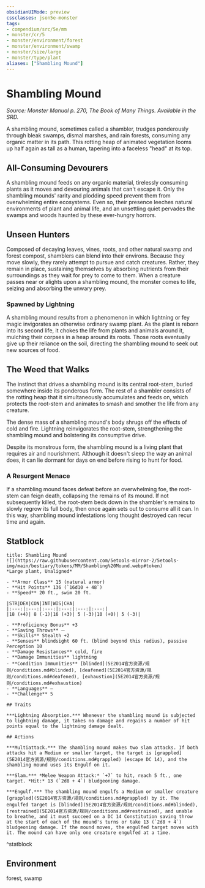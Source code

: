 ```yaml
---
obsidianUIMode: preview
cssclasses: json5e-monster
tags:
- compendium/src/5e/mm
- monster/cr/5
- monster/environment/forest
- monster/environment/swamp
- monster/size/large
- monster/type/plant
aliases: ["Shambling Mound"]
---
```

# Shambling Mound
*Source: Monster Manual p. 270, The Book of Many Things. Available in the SRD.*  

A shambling mound, sometimes called a shambler, trudges ponderously through bleak swamps, dismal marshes, and rain forests, consuming any organic matter in its path. This rotting heap of animated vegetation looms up half again as tall as a human, tapering into a faceless "head" at its top.

## All-Consuming Devourers

A shambling mound feeds on any organic material, tirelessly consuming plants as it moves and devouring animals that can't escape it. Only the shambling mounds' rarity and plodding speed prevent them from overwhelming entire ecosystems. Even so, their presence leeches natural environments of plant and animal life, and an unsettling quiet pervades the swamps and woods haunted by these ever-hungry horrors.

## Unseen Hunters

Composed of decaying leaves, vines, roots, and other natural swamp and forest compost, shamblers can blend into their environs. Because they move slowly, they rarely attempt to pursue and catch creatures. Rather, they remain in place, sustaining themselves by absorbing nutrients from their surroundings as they wait for prey to come to them. When a creature passes near or alights upon a shambling mound, the monster comes to life, seizing and absorbing the unwary prey.

### Spawned by Lightning

A shambling mound results from a phenomenon in which lightning or fey magic invigorates an otherwise ordinary swamp plant. As the plant is reborn into its second life, it chokes the life from plants and animals around it, mulching their corpses in a heap around its roots. Those roots eventually give up their reliance on the soil, directing the shambling mound to seek out new sources of food.

## The Weed that Walks

The instinct that drives a shambling mound is its central root-stem, buried somewhere inside its ponderous form. The rest of a shambler consists of the rotting heap that it simultaneously accumulates and feeds on, which protects the root-stem and animates to smash and smother the life from any creature.

The dense mass of a shambling mound's body shrugs off the effects of cold and fire. Lightning reinvigorates the root-stem, strengthening the shambling mound and bolstering its consumptive drive.

Despite its monstrous form, the shambling mound is a living plant that requires air and nourishment. Although it doesn't sleep the way an animal does, it can lie dormant for days on end before rising to hunt for food.

### A Resurgent Menace

If a shambling mound faces defeat before an overwhelming foe, the root-stem can feign death, collapsing the remains of its mound. If not subsequently killed, the root-stem beds down in the shambler's remains to slowly regrow its full body, then once again sets out to consume all it can. In this way, shambling mound infestations long thought destroyed can recur time and again.

## Statblock

```ad-statblock
title: Shambling Mound
![](https://raw.githubusercontent.com/5etools-mirror-2/5etools-img/main/bestiary/tokens/MM/Shambling%20Mound.webp#token)
*Large plant, Unaligned*

- **Armor Class** 15 (natural armor)
- **Hit Points** 136 (`16d10 + 48`)
- **Speed** 20 ft., swim 20 ft.

|STR|DEX|CON|INT|WIS|CHA|
|:---:|:---:|:---:|:---:|:---:|:---:|
|18 (+4)| 8 (-1)|16 (+3)| 5 (-3)|10 (+0)| 5 (-3)|

- **Proficiency Bonus** +3
- **Saving Throws** ⏤
- **Skills** Stealth +2
- **Senses** blindsight 60 ft. (blind beyond this radius), passive Perception 10
- **Damage Resistances** cold, fire
- **Damage Immunities** lightning
- **Condition Immunities** [blinded](5E2014官方资源/规则/conditions.md#blinded), [deafened](5E2014官方资源/规则/conditions.md#deafened), [exhaustion](5E2014官方资源/规则/conditions.md#exhaustion)
- **Languages** —
- **Challenge** 5

## Traits

***Lightning Absorption.*** Whenever the shambling mound is subjected to lightning damage, it takes no damage and regains a number of hit points equal to the lightning damage dealt.

## Actions

***Multiattack.*** The shambling mound makes two slam attacks. If both attacks hit a Medium or smaller target, the target is [grappled](5E2014官方资源/规则/conditions.md#grappled) (escape DC 14), and the shambling mound uses its Engulf on it.

***Slam.*** *Melee Weapon Attack:* `+7` to hit, reach 5 ft., one target. *Hit:* 13 (`2d8 + 4`) bludgeoning damage.

***Engulf.*** The shambling mound engulfs a Medium or smaller creature [grappled](5E2014官方资源/规则/conditions.md#grappled) by it. The engulfed target is [blinded](5E2014官方资源/规则/conditions.md#blinded), [restrained](5E2014官方资源/规则/conditions.md#restrained), and unable to breathe, and it must succeed on a DC 14 Constitution saving throw at the start of each of the mound's turns or take 13 (`2d8 + 4`) bludgeoning damage. If the mound moves, the engulfed target moves with it. The mound can have only one creature engulfed at a time.
```
^statblock

## Environment

forest, swamp